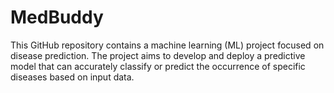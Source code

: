 # MedBuddy
This GitHub repository contains a machine learning (ML) project focused on disease prediction. The project aims to develop and deploy a predictive model that can accurately classify or predict the occurrence of specific diseases based on input data.
